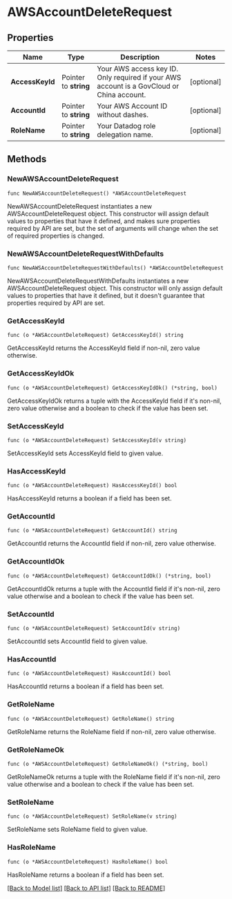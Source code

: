 # AWSAccountDeleteRequest

## Properties

| Name            | Type                  | Description                                                                               | Notes      |
| --------------- | --------------------- | ----------------------------------------------------------------------------------------- | ---------- |
| **AccessKeyId** | Pointer to **string** | Your AWS access key ID. Only required if your AWS account is a GovCloud or China account. | [optional] |
| **AccountId**   | Pointer to **string** | Your AWS Account ID without dashes.                                                       | [optional] |
| **RoleName**    | Pointer to **string** | Your Datadog role delegation name.                                                        | [optional] |

## Methods

### NewAWSAccountDeleteRequest

`func NewAWSAccountDeleteRequest() *AWSAccountDeleteRequest`

NewAWSAccountDeleteRequest instantiates a new AWSAccountDeleteRequest object.
This constructor will assign default values to properties that have it defined,
and makes sure properties required by API are set, but the set of arguments
will change when the set of required properties is changed.

### NewAWSAccountDeleteRequestWithDefaults

`func NewAWSAccountDeleteRequestWithDefaults() *AWSAccountDeleteRequest`

NewAWSAccountDeleteRequestWithDefaults instantiates a new AWSAccountDeleteRequest object.
This constructor will only assign default values to properties that have it defined,
but it doesn't guarantee that properties required by API are set.

### GetAccessKeyId

`func (o *AWSAccountDeleteRequest) GetAccessKeyId() string`

GetAccessKeyId returns the AccessKeyId field if non-nil, zero value otherwise.

### GetAccessKeyIdOk

`func (o *AWSAccountDeleteRequest) GetAccessKeyIdOk() (*string, bool)`

GetAccessKeyIdOk returns a tuple with the AccessKeyId field if it's non-nil, zero value otherwise
and a boolean to check if the value has been set.

### SetAccessKeyId

`func (o *AWSAccountDeleteRequest) SetAccessKeyId(v string)`

SetAccessKeyId sets AccessKeyId field to given value.

### HasAccessKeyId

`func (o *AWSAccountDeleteRequest) HasAccessKeyId() bool`

HasAccessKeyId returns a boolean if a field has been set.

### GetAccountId

`func (o *AWSAccountDeleteRequest) GetAccountId() string`

GetAccountId returns the AccountId field if non-nil, zero value otherwise.

### GetAccountIdOk

`func (o *AWSAccountDeleteRequest) GetAccountIdOk() (*string, bool)`

GetAccountIdOk returns a tuple with the AccountId field if it's non-nil, zero value otherwise
and a boolean to check if the value has been set.

### SetAccountId

`func (o *AWSAccountDeleteRequest) SetAccountId(v string)`

SetAccountId sets AccountId field to given value.

### HasAccountId

`func (o *AWSAccountDeleteRequest) HasAccountId() bool`

HasAccountId returns a boolean if a field has been set.

### GetRoleName

`func (o *AWSAccountDeleteRequest) GetRoleName() string`

GetRoleName returns the RoleName field if non-nil, zero value otherwise.

### GetRoleNameOk

`func (o *AWSAccountDeleteRequest) GetRoleNameOk() (*string, bool)`

GetRoleNameOk returns a tuple with the RoleName field if it's non-nil, zero value otherwise
and a boolean to check if the value has been set.

### SetRoleName

`func (o *AWSAccountDeleteRequest) SetRoleName(v string)`

SetRoleName sets RoleName field to given value.

### HasRoleName

`func (o *AWSAccountDeleteRequest) HasRoleName() bool`

HasRoleName returns a boolean if a field has been set.

[[Back to Model list]](../README.md#documentation-for-models) [[Back to API list]](../README.md#documentation-for-api-endpoints) [[Back to README]](../README.md)
